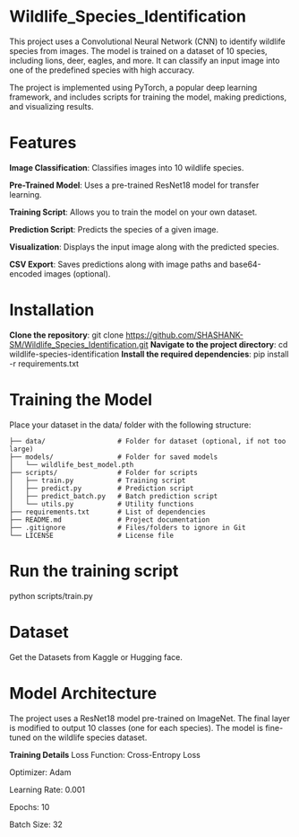 # Wildlife_Species_Identification
This project uses a Convolutional Neural Network (CNN) to identify wildlife species from images. The model is trained on a dataset of 10 species, including lions, deer, eagles, and more. It can classify an input image into one of the predefined species with high accuracy.

The project is implemented using PyTorch, a popular deep learning framework, and includes scripts for training the model, making predictions, and visualizing results.
# Features
**Image Classification**: Classifies images into 10 wildlife species.

**Pre-Trained Model**: Uses a pre-trained ResNet18 model for transfer learning.

**Training Script**: Allows you to train the model on your own dataset.

**Prediction Script**: Predicts the species of a given image.

**Visualization**: Displays the input image along with the predicted species.

**CSV Export**: Saves predictions along with image paths and base64-encoded images (optional).
# Installation
**Clone the repository**:
  git clone https://github.com/SHASHANK-SM/Wildlife_Species_Identification.git
**Navigate to the project directory**:
  cd wildlife-species-identification
**Install the required dependencies**:
  pip install -r requirements.txt
# Training the Model
Place your dataset in the data/ folder with the following structure:
```wildlife-species-identification/
├── data/                  # Folder for dataset (optional, if not too large)
├── models/                # Folder for saved models
│   └── wildlife_best_model.pth
├── scripts/               # Folder for scripts
│   ├── train.py           # Training script
│   ├── predict.py         # Prediction script
│   ├── predict_batch.py   # Batch prediction script
│   └── utils.py           # Utility functions
├── requirements.txt       # List of dependencies
├── README.md              # Project documentation
├── .gitignore             # Files/folders to ignore in Git
└── LICENSE                # License file
```
# Run the training script
python scripts/train.py
# Dataset
Get the Datasets from Kaggle or Hugging face.
# Model Architecture
The project uses a ResNet18 model pre-trained on ImageNet. The final layer is modified to output 10 classes (one for each species). The model is fine-tuned on the wildlife species dataset.

**Training Details**
Loss Function: Cross-Entropy Loss

Optimizer: Adam

Learning Rate: 0.001

Epochs: 10

Batch Size: 32
